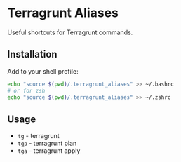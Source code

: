 # Terragrunt Aliases

Useful shortcuts for Terragrunt commands.

## Installation

Add to your shell profile:

```bash
echo "source $(pwd)/.terragrunt_aliases" >> ~/.bashrc
# or for zsh
echo "source $(pwd)/.terragrunt_aliases" >> ~/.zshrc
```

## Usage

- `tg` - terragrunt
- `tgp` - terragrunt plan
- `tga` - terragrunt apply
